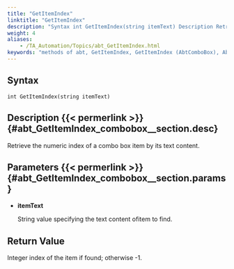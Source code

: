 ```yaml
--- 
title: "GetItemIndex"
linktitle: "GetItemIndex"
description: "Syntax int GetItemIndex(string itemText) Description Retrieve the numeric index of a combo box item by its text content. Parameters itemText String value specifying the text content of item to find. ..."
weight: 4
aliases: 
    - /TA_Automation/Topics/abt_GetItemIndex.html
keywords: "methods of abt, GetItemIndex, GetItemIndex (AbtComboBox), AbtComboBox, getitemindex, abtcombobox getitemindex, index of item in combo box based on text content, index of item with given content in combo box"
---
```


## Syntax

`int GetItemIndex(string itemText)`

## Description {{< permerlink >}} {#abt_GetItemIndex_combobox__section.desc} 

Retrieve the numeric index of a combo box item by its text content.

## Parameters {{< permerlink >}} {#abt_GetItemIndex_combobox__section.params} 

-   **itemText**

    String value specifying the text content ofitem to find.


## Return Value

Integer index of the item if found; otherwise -1.




